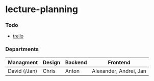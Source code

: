 # lecture-planning

### Todo
- [trello](https://trello.com/b/4xdAgSu9/anwendungsprojekt-informatik)


### Departments
| Managment    | Design | Backend | Frontend               |
| ------------ | ------ | ------- | ---------------------- |
| David (/Jan) | Chris  | Anton   | Alexander, Andrei, Jan |
